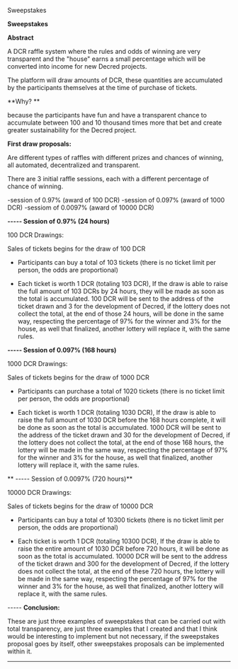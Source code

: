 Sweepstakes

**Sweepstakes**

**Abstract**

A DCR raffle system where the rules and odds of winning
are very transparent and the "house" earns a small percentage
which will be converted into income for new Decred projects.

The platform will draw amounts of DCR, these
quantities are accumulated by the participants themselves at the time of purchase
of tickets. 

**Why? **

because the participants have fun and have a transparent chance to accumulate between 100 and 10 
thousand times more that bet and create greater sustainability for the Decred project.


**First draw proposals:**

Are different types of raffles with different prizes
and chances of winning, all automated, decentralized and transparent.

There are 3 initial raffle sessions, each with a different percentage of chance of winning.

-session of 0.97% (award of 100 DCR)
-session of 0.097% (award of 1000 DCR)
-sessiom of 0.0097% (award of 10000 DCR)





**----- Session of 0.97% (24 hours)**


100 DCR Drawings:

Sales of tickets begins for the draw of 100 DCR
- Participants can buy a total of 103 tickets (there is no ticket limit per person, the odds are proportional)

- Each ticket is worth 1 DCR (totaling 103 DCR),
If the draw is able to raise the full amount of 103 DCRs by 24 hours, they will be made as soon as the total is accumulated.
100 DCR will be sent to the address of the ticket drawn and 3 for the development of Decred, if the lottery does not collect the total,
at the end of those 24 hours, will be done in the same way, respecting the percentage of 97% for the winner and 3% for the house, as well
that finalized, another lottery will replace it, with the same rules.

**----- Session of 0.097% (168 hours)**

1000 DCR Drawings:

Sales of tickets begins for the draw of 1000 DCR
- Participants can purchase a total of 1020 tickets (there is no ticket limit per person, the odds are proportional)

- Each ticket is worth 1 DCR (totaling 1030 DCR),
If the draw is able to raise the full amount of 1030 DCR before the 168 hours complete, it will be done as soon as the total is accumulated.
1000 DCR will be sent to the address of the ticket drawn and 30 for the development of Decred, if the lottery does not collect the total,
at the end of those 168 hours, the lottery will be made in the same way, respecting the percentage of 97% for the winner and 3% for the house, as well
that finalized, another lottery will replace it, with the same rules.

**
----- Session of 0.0097% (720 hours)**

10000 DCR Drawings:

Sales of tickets begins for the draw of 10000 DCR
- Participants can buy a total of 10300 tickets (there is no ticket limit per person, the odds are proportional)

- Each ticket is worth 1 DCR (totaling 10300 DCR),
If the draw is able to raise the entire amount of 1030 DCR before 720 hours, it will be done as soon as the total is accumulated.
10000 DCR will be sent to the address of the ticket drawn and 300 for the development of Decred, if the lottery does not collect the total,
at the end of these 720 hours, the lottery will be made in the same way, respecting the percentage of 97% for the winner and 3% for the house, as well
that finalized, another lottery will replace it, with the same rules.


----- **Conclusion:**

These are just three examples of sweepstakes that can be carried out with total transparency, are just three examples that I created and that I think would be interesting to implement but not necessary, if the sweepstakes proposal goes by itself, other sweepstakes proposals can be implemented within it.




****